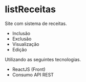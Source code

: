 # listReceitas
Site com sistema de receitas.

 - Inclusão
 - Exclusão
 - Visualização
 - Edição

Utilizando as seguintes tecnologias.

 - ReactJS (Front)
 - Consumo API REST